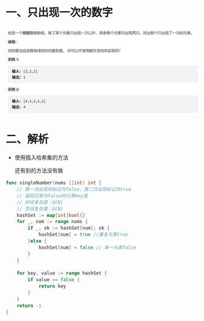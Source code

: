 



# 一、只出现一次的数字

<img src="pic/%5B%E7%B1%BB%E5%9E%8B1%5D.assets/image-20220601172247444.png" alt="image-20220601172247444" style="zoom: 50%;" />



# 二、解析

- 使用插入哈希集的方法

   还有别的方法没有做

```go
func singleNumber(nums []int) int {
    // 第一次出现则标记为false，第二次出现标记为true
    // 返回记录为false的元素key值
    // 时间复杂度：O(N)
    // 空间复杂度：O(N)
    hashSet := map[int]bool{}
    for _, num := range nums {
        if _, ok := hashSet[num]; ok {
            hashSet[num] = true //重复元素true
        }else {
            hashSet[num] = false // 单一元素false
        }
    }

    for key, value := range hashSet {
        if value == false {
            return key
        }
    }
    return -1
}
```

